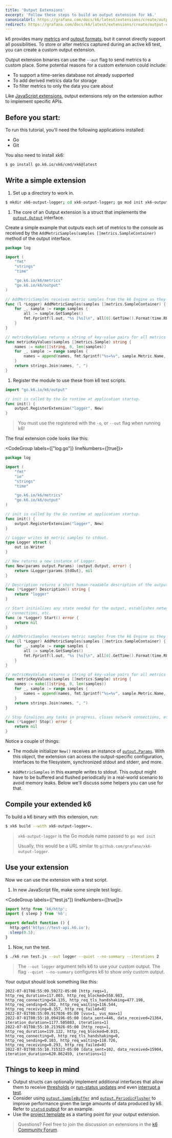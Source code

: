 ```yaml
---
title: 'Output Extensions'
excerpt: 'Follow these steps to build an output extension for k6.'
canonicalUrl: https://grafana.com/docs/k6/latest/extensions/create/output-extensions/
redirect: https://grafana.com/docs/k6/latest/extensions/create/output-extensions/
---
```


k6 provides many [metrics](/using-k6/metrics) and [output formats](/results-output/overview/), but it cannot directly support all possibilities.
To store or alter metrics captured during an active k6 test,
you can create a custom output extension.

Output extension binaries can use the `--out` flag to send metrics to a custom place.
Some potential reasons for a custom extension could include:
* To support a time-series database not already supported
* To add derived metrics data for storage
* To filter metrics to only the data you care about

Like [JavaScript extensions](/extensions/get-started/create/javascript-extensions/),
output extensions rely on the extension author to implement specific APIs.

## Before you start:

To run this tutorial, you'll need the following applications installed:
- Go
- Git

You also need to install xk6:

```bash
$ go install go.k6.io/xk6/cmd/xk6@latest
```

## Write a simple extension

1. Set up a directory to work in.

  ```bash
  $ mkdir xk6-output-logger; cd xk6-output-logger; go mod init xk6-output-logger
  ```

1. The core of an Output extension is a struct that implements the [`output.Output`](https://pkg.go.dev/go.k6.io/k6/output#Output)
interface.

  Create a simple example that outputs each set of metrics to the console as received by the `AddMetricSamples(samples []metrics.SampleContainer)`
method of the output interface.

  ```go
  package log

  import (
      "fmt"
      "strings"
      "time"

      "go.k6.io/k6/metrics"
      "go.k6.io/k6/output"
  )

  // AddMetricSamples receives metric samples from the k6 Engine as they're emitted.
  func (l *Logger) AddMetricSamples(samples []metrics.SampleContainer) {
      for _, sample := range samples {
          all := sample.GetSamples()
          fmt.Fprintf(l.out, "%s [%s]\n", all[0].GetTime().Format(time.RFC3339Nano), metricKeyValues(all))
      }
  }

  // metricKeyValues returns a string of key-value pairs for all metrics in the sample.
  func metricKeyValues(samples []metrics.Sample) string {
      names := make([]string, 0, len(samples))
      for _, sample := range samples {
          names = append(names, fmt.Sprintf("%s=%v", sample.Metric.Name, sample.Value))
      }
      return strings.Join(names, ", ")
  }
  ```

1. Register the module to use these from k6 test scripts.

  ```go
  import "go.k6.io/k6/output"

  // init is called by the Go runtime at application startup.
  func init() {
      output.RegisterExtension("logger", New)
  }
  ```

<Blockquote mod="note" title="">

You must use the registered with the `-o`, or `--out` flag when running k6!

</Blockquote>

The final extension code looks like this:

<CodeGroup labels={["log.go"]} lineNumbers={[true]}>

```go
package log

import (
    "fmt"
    "io"
    "strings"
    "time"

    "go.k6.io/k6/metrics"
    "go.k6.io/k6/output"
)

// init is called by the Go runtime at application startup.
func init() {
    output.RegisterExtension("logger", New)
}

// Logger writes k6 metric samples to stdout.
type Logger struct {
    out io.Writer
}

// New returns a new instance of Logger.
func New(params output.Params) (output.Output, error) {
    return &Logger{params.StdOut}, nil
}

// Description returns a short human-readable description of the output.
func (*Logger) Description() string {
    return "logger"
}

// Start initializes any state needed for the output, establishes network
// connections, etc.
func (o *Logger) Start() error {
    return nil
}

// AddMetricSamples receives metric samples from the k6 Engine as they're emitted.
func (l *Logger) AddMetricSamples(samples []metrics.SampleContainer) {
    for _, sample := range samples {
        all := sample.GetSamples()
        fmt.Fprintf(l.out, "%s [%s]\n", all[0].GetTime().Format(time.RFC3339Nano), metricKeyValues(all))
    }
}

// metricKeyValues returns a string of key-value pairs for all metrics in the sample.
func metricKeyValues(samples []metrics.Sample) string {
    names := make([]string, 0, len(samples))
    for _, sample := range samples {
        names = append(names, fmt.Sprintf("%s=%v", sample.Metric.Name, sample.Value))
    }
    return strings.Join(names, ", ")
}

// Stop finalizes any tasks in progress, closes network connections, etc.
func (*Logger) Stop() error {
    return nil
}
```

</CodeGroup>

Notice a couple of things:

- The module initializer `New()` receives an instance of
  [`output.Params`](https://pkg.go.dev/go.k6.io/k6/output#Params).
  With this object, the extension can access the output-specific configuration,
  interfaces to the filesystem, synchronized stdout and stderr, and more.

- `AddMetricSamples` in this example writes to stdout. This output might have
  to be buffered and flushed periodically in a real-world scenario to avoid memory
  leaks. Below we'll discuss some helpers you can use for that.

## Compile your extended k6

To build a k6 binary with this extension, run:

```bash
$ xk6 build --with xk6-output-logger=.
```

<Blockquote mod="note"
title="">

`xk6-output-logger` is the Go module name passed to `go mod init`

Usually, this would be a URL similar to `github.com/grafana/xk6-output-logger`.

</Blockquote>


## Use your extension

Now we can use the extension with a test script.

1. In new JavaScript file, make some simple test logic.

  <CodeGroup labels={["test.js"]} lineNumbers={[true]}>

  ```javascript
  import http from 'k6/http';
  import { sleep } from 'k6';

  export default function () {
    http.get('https://test-api.k6.io');
    sleep(0.5);
  }
  ```

  </CodeGroup>

1. Now, run the test.

  ```bash
  $ ./k6 run test.js --out logger --quiet --no-summary --iterations 2
  ```

<Blockquote mod="note" title="">

The `--out logger` argument tells k6 to use your custom output. The flag
`--quiet --no-summary` configures k6 to show only custom output.

</Blockquote>

Your output should look something like this:

```shell
2022-07-01T08:55:09.59272-05:00 [http_reqs=1, http_req_duration=117.003, http_req_blocked=558.983, http_req_connecting=54.135, http_req_tls_handshaking=477.198, http_req_sending=0.102, http_req_waiting=116.544, http_req_receiving=0.357, http_req_failed=0]
2022-07-01T08:55:09.917036-05:00 [vus=1, vus_max=1]
2022-07-01T08:55:10.094196-05:00 [data_sent=446, data_received=21364, iteration_duration=1177.505083, iterations=1]
2022-07-01T08:55:10.213926-05:00 [http_reqs=1, http_req_duration=119.122, http_req_blocked=0.015, http_req_connecting=0, http_req_tls_handshaking=0, http_req_sending=0.103, http_req_waiting=118.726, http_req_receiving=0.293, http_req_failed=0]
2022-07-01T08:55:10.715323-05:00 [data_sent=102, data_received=15904, iteration_duration=620.862459, iterations=1]
```

## Things to keep in mind

- Output structs can optionally implement additional interfaces that allow them to
  receive [thresholds](https://pkg.go.dev/go.k6.io/k6/output#WithThresholds) or
  [run-status updates](https://pkg.go.dev/go.k6.io/k6/output#WithRunStatusUpdates)
  and even [interrupt a test](https://pkg.go.dev/go.k6.io/k6/output#WithTestRunStop).
- Consider using [`output.SampleBuffer`](https://pkg.go.dev/go.k6.io/k6/output#SampleBuffer)
  and [`output.PeriodicFlusher`](https://pkg.go.dev/go.k6.io/k6/output#PeriodicFlusher)
  to improve performance given the large amounts of data produced by k6. Refer to
  [`statsd` output](https://github.com/grafana/k6/blob/master/output/statsd/output.go) for an example.
- Use the [project template](https://github.com/grafana/xk6-output-template) as a starting point
  for your output extension.

> Questions? Feel free to join the discussion on extensions in the [k6 Community Forum](https://community.grafana.com/c/grafana-k6/extensions/82).

